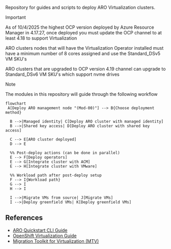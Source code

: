 Repository for guides and scripts to deploy ARO Virtualization clusters.

> [!IMPORTANT]  
> As of 10/4/2025 the highest OCP version deployed by Azure Resource Manager in 4.17.27, once deployed you must update the OCP channel to at least 4.18 to support Virtualization
> 
> ARO clusters nodes that will have the Virtualization Operator installed must have a minimum number of 8 cores assigned and use the Standard_DSv5 VM SKU's
> 
> ARO clusters that are upgraded to OCP version 4.19 channel can upgrade to Standard_DSv6 VM SKU's which support nvme drives

> [!NOTE] 
> The modules in this repository will guide through the following workflow
```mermaid
flowchart
 A[Deploy ARO management node "(Mod-00)"] --> B{Choose deployment method}

  B -->|Managed identity| C[Deploy ARO cluster with managed identity]
  B -->|Shared key access| D[Deploy ARO cluster with shared key access]

  C --> E[ARO cluster deployed]
  D --> E

  %% Post-deploy actions (can be done in parallel)
  E --> F[Deploy operators]
  E --> G[Integrate cluster with ACM]
  E --> H[Integrate cluster with VMware]

  %% Workload path after post-deploy setup
  F --> I{Workload path}
  G --> I
  H --> I

  I -->|Migrate VMs from source| J[Migrate VMs]
  I -->|Deploy greenfield VMs| K[Deploy greenfield VMs]
```
## References

- [ARO Quickstart CLI Guide](https://review.learn.microsoft.com/en-us/azure/openshift/create-cluster?branch=main&pivots=aro-azure-cli)
- [OpenShift Virtualization Guide](https://review.learn.microsoft.com/en-us/azure/openshift/howto-create-openshift-virtualization?branch=main)
- [Migration Toolkit for Virtualization (MTV)](https://docs.redhat.com/en/documentation/migration_toolkit_for_virtualization/2.8)


